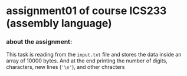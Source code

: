 
# assignment01 of course ICS233 (assembly language)  


### about the assignment:
This task is reading from the `input.txt` file and stores the data inside an array of 10000 bytes. And at the end printing the number of digits, characters, new lines (`'\n'`), and other chracters 
